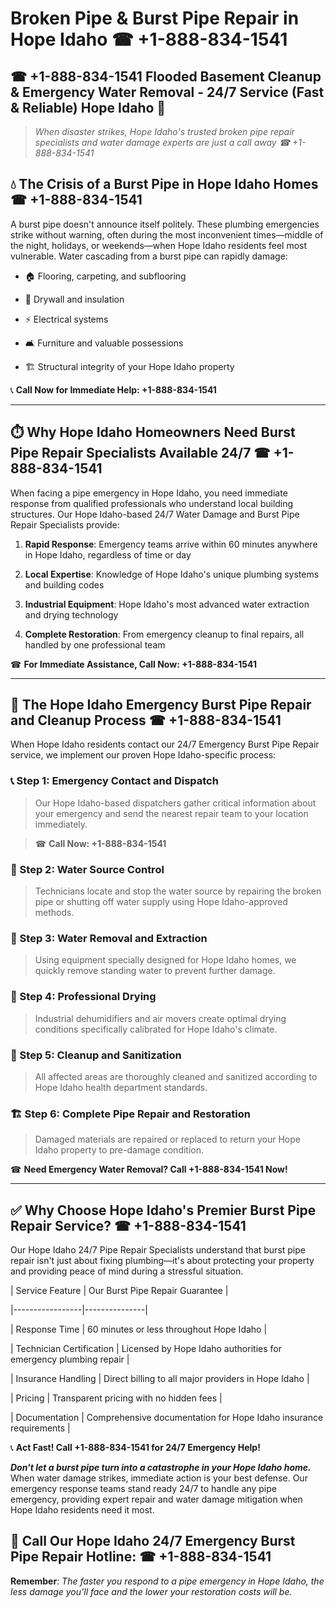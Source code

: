 # Broken Pipe & Burst Pipe Repair in Hope Idaho ☎ +1-888-834-1541  
## ☎ +1-888-834-1541 Flooded Basement Cleanup & Emergency Water Removal - 24/7 Service (Fast & Reliable) Hope Idaho 🚨  

> *When disaster strikes, Hope Idaho's trusted broken pipe repair specialists and water damage experts are just a call away ☎ +1-888-834-1541*  

## 💧 The Crisis of a Burst Pipe in Hope Idaho Homes ☎ +1-888-834-1541  

A burst pipe doesn't announce itself politely. These plumbing emergencies strike without warning, often during the most inconvenient times—middle of the night, holidays, or weekends—when Hope Idaho residents feel most vulnerable. Water cascading from a burst pipe can rapidly damage:  

* 🏠 Flooring, carpeting, and subflooring  
* 🧱 Drywall and insulation  
* ⚡ Electrical systems  
* 🛋️ Furniture and valuable possessions  
* 🏗️ Structural integrity of your Hope Idaho property  

📞 **Call Now for Immediate Help: +1-888-834-1541**  

---  

## ⏱️ Why Hope Idaho Homeowners Need Burst Pipe Repair Specialists Available 24/7 ☎ +1-888-834-1541  

When facing a pipe emergency in Hope Idaho, you need immediate response from qualified professionals who understand local building structures. Our Hope Idaho-based 24/7 Water Damage and Burst Pipe Repair Specialists provide:  

1. **Rapid Response**: Emergency teams arrive within 60 minutes anywhere in Hope Idaho, regardless of time or day  
2. **Local Expertise**: Knowledge of Hope Idaho's unique plumbing systems and building codes  
3. **Industrial Equipment**: Hope Idaho's most advanced water extraction and drying technology  
4. **Complete Restoration**: From emergency cleanup to final repairs, all handled by one professional team  

☎ **For Immediate Assistance, Call Now: +1-888-834-1541**  

---  

## 🔧 The Hope Idaho Emergency Burst Pipe Repair and Cleanup Process ☎ +1-888-834-1541  

When Hope Idaho residents contact our 24/7 Emergency Burst Pipe Repair service, we implement our proven Hope Idaho-specific process:  

### 📞 Step 1: Emergency Contact and Dispatch  
> Our Hope Idaho-based dispatchers gather critical information about your emergency and send the nearest repair team to your location immediately.  
> ☎ **Call Now: +1-888-834-1541**  

### 🚿 Step 2: Water Source Control  
> Technicians locate and stop the water source by repairing the broken pipe or shutting off water supply using Hope Idaho-approved methods.  

### 🌊 Step 3: Water Removal and Extraction  
> Using equipment specially designed for Hope Idaho homes, we quickly remove standing water to prevent further damage.  

### 💨 Step 4: Professional Drying  
> Industrial dehumidifiers and air movers create optimal drying conditions specifically calibrated for Hope Idaho's climate.  

### 🧼 Step 5: Cleanup and Sanitization  
> All affected areas are thoroughly cleaned and sanitized according to Hope Idaho health department standards.  

### 🏗️ Step 6: Complete Pipe Repair and Restoration  
> Damaged materials are repaired or replaced to return your Hope Idaho property to pre-damage condition.  

☎ **Need Emergency Water Removal? Call +1-888-834-1541 Now!**  

---  

## ✅ Why Choose Hope Idaho's Premier Burst Pipe Repair Service? ☎ +1-888-834-1541  

Our Hope Idaho 24/7 Pipe Repair Specialists understand that burst pipe repair isn't just about fixing plumbing—it's about protecting your property and providing peace of mind during a stressful situation.  

| Service Feature | Our Burst Pipe Repair Guarantee |  
|-----------------|---------------|  
| Response Time | 60 minutes or less throughout Hope Idaho |  
| Technician Certification | Licensed by Hope Idaho authorities for emergency plumbing repair |  
| Insurance Handling | Direct billing to all major providers in Hope Idaho |  
| Pricing | Transparent pricing with no hidden fees |  
| Documentation | Comprehensive documentation for Hope Idaho insurance requirements |  

📞 **Act Fast! Call +1-888-834-1541 for 24/7 Emergency Help!**  

***Don't let a burst pipe turn into a catastrophe in your Hope Idaho home.*** When water damage strikes, immediate action is your best defense. Our emergency response teams stand ready 24/7 to handle any pipe emergency, providing expert repair and water damage mitigation when Hope Idaho residents need it most.  

## 📱 Call Our Hope Idaho 24/7 Emergency Burst Pipe Repair Hotline: ☎ +1-888-834-1541  

**Remember**: *The faster you respond to a pipe emergency in Hope Idaho, the less damage you'll face and the lower your restoration costs will be.*